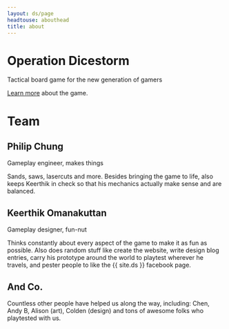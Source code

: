 ```yaml
---
layout: ds/page
headtouse: abouthead
title: about
---
```


# Operation Dicestorm

Tactical board game for the new generation of gamers

[Learn more](/dicestorm/game) about the game.

# Team

## Philip Chung
Gameplay engineer, makes things

Sands, saws, lasercuts and more. Besides bringing the game to life, also keeps Keerthik in check so that his mechanics actually make sense and are balanced.

## Keerthik Omanakuttan
Gameplay designer, fun-nut

Thinks constantly about every aspect of the game to make it as fun as possible. Also does random stuff like create the website, write design blog entries, carry his prototype around the world to playtest wherever he travels, and pester people to like the {{ site.ds }} facebook page.

## And Co.
Countless other people have helped us along the way, including:
Chen, Andy B, Alison (art), Colden (design) and tons of awesome folks who playtested with us.